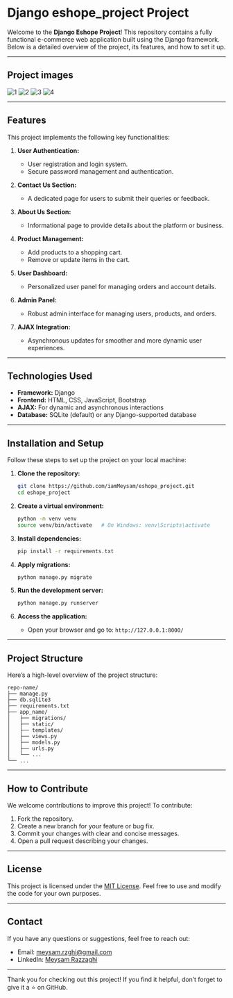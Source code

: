 # Django eshope_project Project

Welcome to the **Django Eshope Project**! This repository contains a fully functional e-commerce web application built using the Django framework. Below is a detailed overview of the project, its features, and how to set it up.

---

## Project images

![1](https://github.com/meysam-Github/eshope_project/blob/master/Screenshot%20from%202024-12-21%2021-01-04.png)
![2](https://github.com/meysam-Github/eshope_project/blob/master/Screenshot%20from%202024-12-21%2021-01-30.png)
![3](https://github.com/meysam-Github/eshope_project/blob/master/Screenshot%20from%202024-12-21%2021-01-47.png)
![4](https://github.com/meysam-Github/eshope_project/blob/master/Screenshot%20from%202024-12-21%2021-02-07.png)

---

## Features

This project implements the following key functionalities:

1. **User Authentication:**
   - User registration and login system.
   - Secure password management and authentication.

2. **Contact Us Section:**
   - A dedicated page for users to submit their queries or feedback.

3. **About Us Section:**
   - Informational page to provide details about the platform or business.

4. **Product Management:**
   - Add products to a shopping cart.
   - Remove or update items in the cart.

5. **User Dashboard:**
   - Personalized user panel for managing orders and account details.

6. **Admin Panel:**
   - Robust admin interface for managing users, products, and orders.

7. **AJAX Integration:**
   - Asynchronous updates for smoother and more dynamic user experiences.

---

## Technologies Used

- **Framework:** Django
- **Frontend:** HTML, CSS, JavaScript, Bootstrap
- **AJAX:** For dynamic and asynchronous interactions
- **Database:** SQLite (default) or any Django-supported database

---

## Installation and Setup

Follow these steps to set up the project on your local machine:

1. **Clone the repository:**
   ```bash
   git clone https://github.com/iamMeysam/eshope_project.git
   cd eshope_project
   ```

2. **Create a virtual environment:**
   ```bash
   python -m venv venv
   source venv/bin/activate   # On Windows: venv\Scripts\activate
   ```

3. **Install dependencies:**
   ```bash
   pip install -r requirements.txt
   ```

4. **Apply migrations:**
   ```bash
   python manage.py migrate
   ```

5. **Run the development server:**
   ```bash
   python manage.py runserver
   ```

6. **Access the application:**
   - Open your browser and go to: `http://127.0.0.1:8000/`

---

## Project Structure

Here’s a high-level overview of the project structure:

```
repo-name/
├── manage.py
├── db.sqlite3
├── requirements.txt
├── app_name/
│   ├── migrations/
│   ├── static/
│   ├── templates/
│   ├── views.py
│   ├── models.py
│   ├── urls.py
│   └── ...
└── ...
```

---

## How to Contribute

We welcome contributions to improve this project! To contribute:

1. Fork the repository.
2. Create a new branch for your feature or bug fix.
3. Commit your changes with clear and concise messages.
4. Open a pull request describing your changes.

---

## License

This project is licensed under the [MIT License](LICENSE). Feel free to use and modify the code for your own purposes.

---

## Contact

If you have any questions or suggestions, feel free to reach out:

- Email: meysam.rzghi@gmail.com
- LinkedIn: [Meysam Razzaghi](https://linkedin.com/in/itsmeysam)

---

Thank you for checking out this project! If you find it helpful, don’t forget to give it a ⭐ on GitHub.
